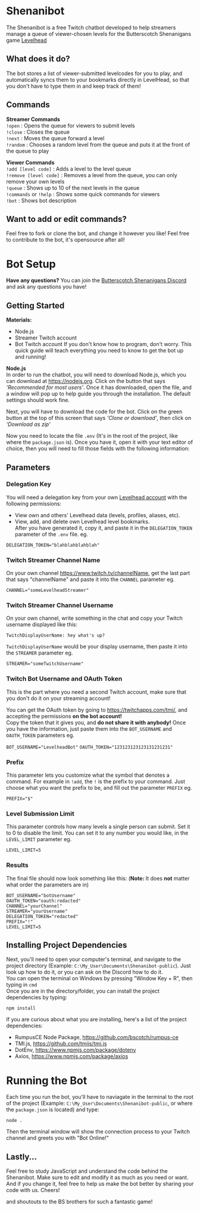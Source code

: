 # Shenanibot
The Shenanibot is a free Twitch chatbot developed to help streamers manage a queue of viewer-chosen levels for the Butterscotch Shenanigans game [Levelhead](https://bscotch.net/games/levelhead)

## What does it do?
The bot stores a list of viewer-submitted levelcodes for you to play, and automatically syncs them to your bookmarks directly in LevelHead, so that you don't have to type them in and keep track of them!

## Commands
**Streamer Commands**  
`!open` : Opens the queue for viewers to submit levels  
`!close` : Closes the queue  
`!next` : Moves the queue forward a level  
`!random` : Chooses a random level from the queue and puts it at the front of the queue to play
  
**Viewer Commands**  
`!add [level code]` : Adds a level to the level queue  
`!remove [level code]` : Removes a level from the queue, you can only remove your own levels  
`!queue` : Shows up to 10 of the next levels in the queue  
`!commands` or `!help` : Shows some quick commands for viewers  
`!bot` : Shows bot description  

## Want to add or edit commands?
Feel free to fork or clone the bot, and change it however you like! Feel free to contribute to the bot, it's opensource after all!  


# Bot Setup
**Have any questions?**
You can join the [Butterscotch Shenanigans Discord](https://discord.gg/w55QE5Y) and ask any questions you have!  

## Getting Started
**Materials:**  
+ Node.js
+ Streamer Twitch account
+ Bot Twitch account
If you don't know how to program, don't worry. This quick guide will teach everything you need to know to get the bot up and running!

**Node.js**  
In order to run the chatbot, you will need to download Node.js, which you can download at https://nodejs.org. Click on the button that says *'Recommended for most users'*. Once it has downloaded, open the file, and a window will pop up to help guide you through the installation. The default settings should work fine.

Next, you will have to download the code for the bot. Click on the green button at the top of this screen that says *'Clone or download'*, then click on *'Download as zip'*

Now you need to locate the file `.env` (It's in the root of the project, like where the `package.json` is). Once you have it, open it with your text editor of choice, then you will need to fill those fields with the following information:


## Parameters

### Delegation Key
You will need a delegation key from your own [Levelhead account](https://www.bscotch.net/account) with the following permissions:  
+ View own and others' Levelhead data (levels, profiles, aliases, etc).  
+ View, add, and delete own Levelhead level bookmarks.  
After you have generated it, copy it, and paste it in the `DELEGATION_TOKEN` parameter of the `.env` file. eg.  

`DELEGATION_TOKEN="blahblahblahblah"`

### Twitch Streamer Channel Name
On your own channel https://www.twitch.tv/channelName, get the last part that says "channelName" and paste it into the `CHANNEL` parameter eg.  

`CHANNEL="someLevelheadStreamer"`

### Twitch Streamer Channel Username
On your own channel, write something in the chat and copy your Twitch username displayed like this:

`TwitchDisplayUserName: hey what's up?`

`TwitchDisplayUserName` would be your display username, then paste it into the `STREAMER` parameter eg.  

`STREAMER="someTwitchUsername"`

### Twitch Bot Username and OAuth Token
This is the part where you need a second Twitch account, make sure that you don't do it on your streaming account!

You can get the OAuth token by going to https://twitchapps.com/tmi/, and accepting the permissions **on the bot account!**  
Copy the token that it gives you, and **do not share it with anybody!**
Once you have the information, just paste them into the `BOT_USERNAME` and `OAUTH_TOKEN` parameters eg.

`BOT_USERNAME="LevelheadBot"`
`OAUTH_TOKEN="123123123123131231231"`

### Prefix
This parameter lets you customize what the symbol that denotes a command. For example in `!add`, the `!` is the prefix to your command. Just choose what you want the prefix to be, and fill out the parameter `PREFIX` eg.

`PREFIX="$"`

### Level Submission Limit
This parameter controls how many levels a single person can submit. Set it to 0 to disable the limit. You can set it to any number you would like, in the `LEVEL_LIMIT` parameter eg.

`LEVEL_LIMIT=5`

### Results
The final file should now look something like this: (**Note:** It does **not** matter what order the parameters are in)

```
BOT_USERNAME="botUsername"
OAUTH_TOKEN="oauth:redacted"
CHANNEL="yourChannel"
STREAMER="yourUsername"
DELEGATION_TOKEN="redacted"
PREFIX="!"
LEVEL_LIMIT=5
```

## Installing Project Dependencies
Next, you'll need to open your computer's terminal, and navigate to the project directory (Example: `C:\My_User\Documents\Shenanibot-public`). Just look up how to do it, or you can ask on the Discord how to do it.  
You can open the terminal on Windows by pressing "Window Key + R", then typing in `cmd`  
Once you are in the directory/folder, you can install the project dependencies by typing:  

`npm install`

If you are curious about what you are installing, here's a list of the project dependencies:
+ RumpusCE Node Package, https://github.com/bscotch/rumpus-ce
+ TMI.js, https://github.com/tmijs/tmi.js
+ DotEnv, https://www.npmjs.com/package/dotenv
+ Axios, https://www.npmjs.com/package/axios

# Running the Bot
Each time you run the bot, you'll have to naviagate in the terminal to the root of the project (Example: `C:\My_User\Documents\Shenanibot-public`, or where the `package.json` is located) and type:  

`node .`

Then the terminal window will show the connection process to your Twitch channel and greets you with "Bot Online!"

## Lastly...
Feel free to study JavaScript and understand the code behind the Shenanibot. Make sure to edit and modify it as much as you need or want. And if you change it, feel free to help us make the bot better by sharing your code with us. Cheers!

and shoutouts to the BS brothers for such a fantastic game!
